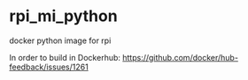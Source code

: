 # rpi_mi_python
docker python image for rpi

In order to build in Dockerhub: https://github.com/docker/hub-feedback/issues/1261

